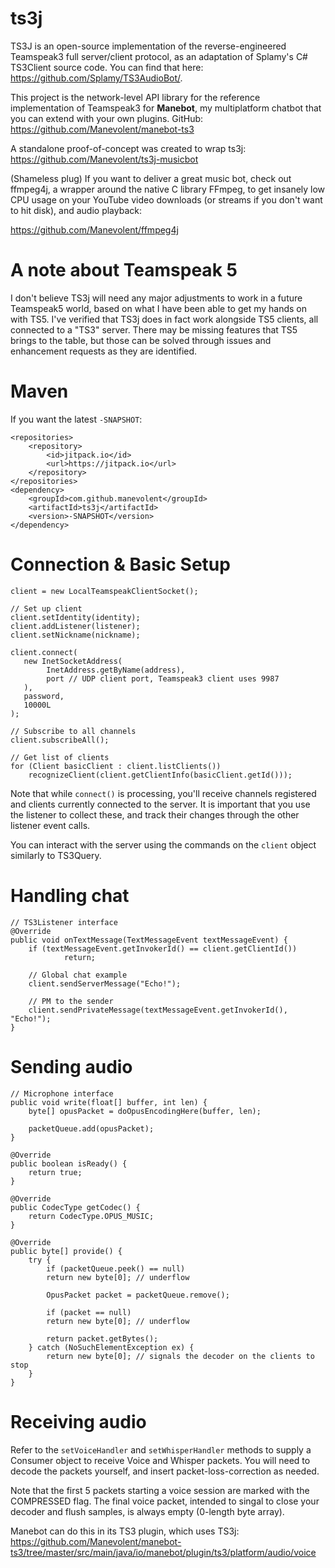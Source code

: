 # ts3j

TS3J is an open-source implementation of the reverse-engineered Teamspeak3 full server/client protocol, as an adaptation of Splamy's C# TS3Client source code.  You can find that here: https://github.com/Splamy/TS3AudioBot/.

This project is the network-level API library for the reference implementation of Teamspeak3 for **Manebot**, my multiplatform chatbot that you can extend with your own plugins.  GitHub: https://github.com/Manevolent/manebot-ts3

A standalone proof-of-concept was created to wrap ts3j: https://github.com/Manevolent/ts3j-musicbot

(Shameless plug) If you want to deliver a great music bot, check out ffmpeg4j, a wrapper around the native C library FFmpeg, to get insanely low CPU usage on your YouTube video downloads (or streams if you don't want to hit disk), and audio playback:

https://github.com/Manevolent/ffmpeg4j

# A note about Teamspeak 5

I don't believe TS3j will need any major adjustments to work in a future Teamspeak5 world, based on what I have been able to get my hands on with TS5.  I've verified that TS3j does in fact work alongside TS5 clients, all connected to a "TS3" server.  There may be missing features that TS5 brings to the table, but those can be solved through issues and enhancement requests as they are identified.

# Maven

If you want the latest `-SNAPSHOT`:

```
<repositories>
	<repository>
	    <id>jitpack.io</id>
	    <url>https://jitpack.io</url>
	</repository>
</repositories>
<dependency>
    <groupId>com.github.manevolent</groupId>
    <artifactId>ts3j</artifactId>
    <version>-SNAPSHOT</version>
</dependency>
```

# Connection & Basic Setup

```
client = new LocalTeamspeakClientSocket();

// Set up client
client.setIdentity(identity);
client.addListener(listener);
client.setNickname(nickname);

client.connect(
   new InetSocketAddress(
        InetAddress.getByName(address),
        port // UDP client port, Teamspeak3 client uses 9987
   ),
   password,
   10000L
);

// Subscribe to all channels
client.subscribeAll();

// Get list of clients
for (Client basicClient : client.listClients())
	recognizeClient(client.getClientInfo(basicClient.getId()));
```


Note that while `connect()` is processing, you'll receive channels registered and clients currently connected to the server.  It is important that you use the listener to collect these, and track their changes through the other listener event calls.

You can interact with the server using the commands on the `client` object similarly to TS3Query.

# Handling chat

```
// TS3Listener interface
@Override
public void onTextMessage(TextMessageEvent textMessageEvent) {
	if (textMessageEvent.getInvokerId() == client.getClientId())
    		return;

	// Global chat example
	client.sendServerMessage("Echo!");
	
	// PM to the sender
	client.sendPrivateMessage(textMessageEvent.getInvokerId(), "Echo!");
}
```

# Sending audio

```
// Microphone interface
public void write(float[] buffer, int len) {
	byte[] opusPacket = doOpusEncodingHere(buffer, len);

	packetQueue.add(opusPacket);
}

@Override
public boolean isReady() {
	return true;
}

@Override
public CodecType getCodec() {
	return CodecType.OPUS_MUSIC;
}

@Override
public byte[] provide() {
	try {
	    if (packetQueue.peek() == null)
		return new byte[0]; // underflow

	    OpusPacket packet = packetQueue.remove();

	    if (packet == null)
		return new byte[0]; // underflow

	    return packet.getBytes();
	} catch (NoSuchElementException ex) {
	    return new byte[0]; // signals the decoder on the clients to stop
	}
}
```
# Receiving audio

Refer to the `setVoiceHandler` and `setWhisperHandler` methods to supply a Consumer object to receive Voice and Whisper packets.  You will need to decode the packets yourself, and insert packet-loss-correction as needed.

Note that the first 5 packets starting a voice session are marked with the COMPRESSED flag.  The final voice packet, intended to singal to close your decoder and flush samples, is always empty (0-length byte array).

Manebot can do this in its TS3 plugin, which uses TS3j: https://github.com/Manevolent/manebot-ts3/tree/master/src/main/java/io/manebot/plugin/ts3/platform/audio/voice
